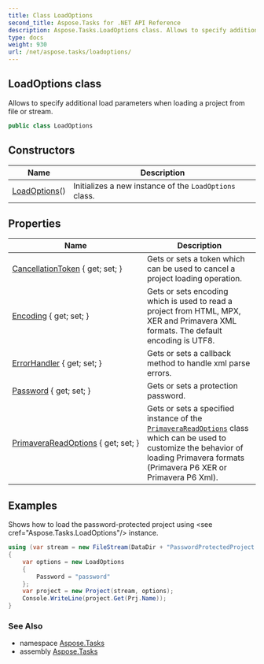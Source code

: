```yaml
---
title: Class LoadOptions
second_title: Aspose.Tasks for .NET API Reference
description: Aspose.Tasks.LoadOptions class. Allows to specify additional load parameters when loading a project from file or stream
type: docs
weight: 930
url: /net/aspose.tasks/loadoptions/
---
```

## LoadOptions class

Allows to specify additional load parameters when loading a project from file or stream.

```csharp
public class LoadOptions
```

## Constructors

| Name | Description |
| --- | --- |
| [LoadOptions](loadoptions/)() | Initializes a new instance of the `LoadOptions` class. |

## Properties

| Name | Description |
| --- | --- |
| [CancellationToken](../../aspose.tasks/loadoptions/cancellationtoken/) { get; set; } | Gets or sets a token which can be used to cancel a project loading operation. |
| [Encoding](../../aspose.tasks/loadoptions/encoding/) { get; set; } | Gets or sets encoding which is used to read a project from HTML, MPX, XER and Primavera XML formats. The default encoding is UTF8. |
| [ErrorHandler](../../aspose.tasks/loadoptions/errorhandler/) { get; set; } | Gets or sets a callback method to handle xml parse errors. |
| [Password](../../aspose.tasks/loadoptions/password/) { get; set; } | Gets or sets a protection password. |
| [PrimaveraReadOptions](../../aspose.tasks/loadoptions/primaverareadoptions/) { get; set; } | Gets or sets a specified instance of the [`PrimaveraReadOptions`](../primaverareadoptions/) class which can be used to customize the behavior of loading Primavera formats (Primavera P6 XER or Primavera P6 Xml). |

## Examples

Shows how to load the password-protected project using &lt;see cref="Aspose.Tasks.LoadOptions"/&gt; instance.

```csharp
using (var stream = new FileStream(DataDir + "PasswordProtectedProject.mpp", FileMode.Open))
{
    var options = new LoadOptions
    {
        Password = "password"
    };
    var project = new Project(stream, options);
    Console.WriteLine(project.Get(Prj.Name));
}
```

### See Also

* namespace [Aspose.Tasks](../../aspose.tasks/)
* assembly [Aspose.Tasks](../../)


